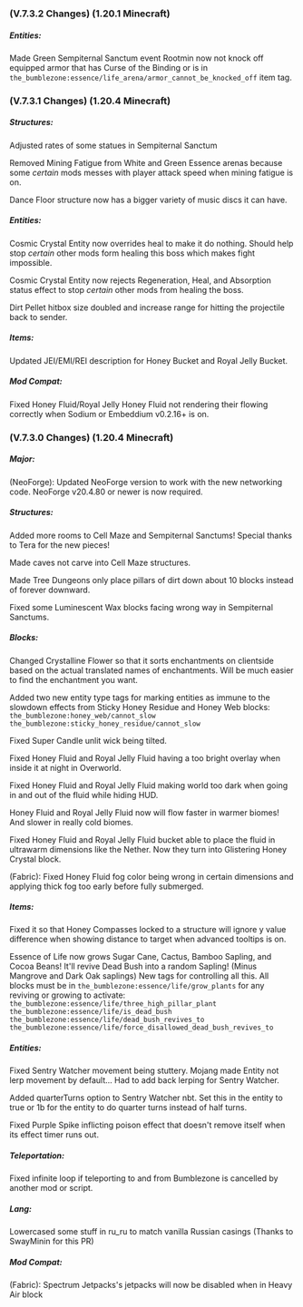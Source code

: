 ### **(V.7.3.2 Changes) (1.20.1 Minecraft)**

##### Entities:
Made Green Sempiternal Sanctum event Rootmin now not knock off equipped armor that has Curse of the Binding or is in `the_bumblezone:essence/life_arena/armor_cannot_be_knocked_off` item tag.


### **(V.7.3.1 Changes) (1.20.4 Minecraft)**

##### Structures:
Adjusted rates of some statues in Sempiternal Sanctum

Removed Mining Fatigue from White and Green Essence arenas because some *certain* mods messes with player attack speed when mining fatigue is on.

Dance Floor structure now has a bigger variety of music discs it can have.

##### Entities:
Cosmic Crystal Entity now overrides heal to make it do nothing. Should help stop *certain* other mods form healing this boss which makes fight impossible.

Cosmic Crystal Entity now rejects Regeneration, Heal, and Absorption status effect to stop *certain* other mods from healing the boss.

Dirt Pellet hitbox size doubled and increase range for hitting the projectile back to sender.

##### Items:
Updated JEI/EMI/REI description for Honey Bucket and Royal Jelly Bucket.

##### Mod Compat:
Fixed Honey Fluid/Royal Jelly Honey Fluid not rendering their flowing correctly when Sodium or Embeddium v0.2.16+ is on.


### **(V.7.3.0 Changes) (1.20.4 Minecraft)**

##### Major:
(NeoForge): Updated NeoForge version to work with the new networking code. NeoForge v20.4.80 or newer is now required.

##### Structures:
Added more rooms to Cell Maze and Sempiternal Sanctums! Special thanks to Tera for the new pieces!

Made caves not carve into Cell Maze structures.

Made Tree Dungeons only place pillars of dirt down about 10 blocks instead of forever downward.

Fixed some Luminescent Wax blocks facing wrong way in Sempiternal Sanctums.

##### Blocks:
Changed Crystalline Flower so that it sorts enchantments on clientside based on the actual translated names of enchantments.
 Will be much easier to find the enchantment you want.

Added two new entity type tags for marking entities as immune to the slowdown effects from Sticky Honey Residue and Honey Web blocks:
 `the_bumblezone:honey_web/cannot_slow`
 `the_bumblezone:sticky_honey_residue/cannot_slow`

Fixed Super Candle unlit wick being tilted.

Fixed Honey Fluid and Royal Jelly Fluid having a too bright overlay when inside it at night in Overworld.

Fixed Honey Fluid and Royal Jelly Fluid making world too dark when going in and out of the fluid while hiding HUD.

Honey Fluid and Royal Jelly Fluid now will flow faster in warmer biomes! And slower in really cold biomes.

Fixed Honey Fluid and Royal Jelly Fluid bucket able to place the fluid in ultrawarm dimensions like the Nether. Now they turn into Glistering Honey Crystal block.

(Fabric): Fixed Honey Fluid fog color being wrong in certain dimensions and applying thick fog too early before fully submerged.

##### Items:
Fixed it so that Honey Compasses locked to a structure will ignore y value difference when showing distance to target when advanced tooltips is on.

Essence of Life now grows Sugar Cane, Cactus, Bamboo Sapling, and Cocoa Beans! It'll revive Dead Bush into a random Sapling! (Minus Mangrove and Dark Oak saplings)
 New tags for controlling all this. All blocks must be in `the_bumblezone:essence/life/grow_plants` for any reviving or growing to activate:
 `the_bumblezone:essence/life/three_high_pillar_plant`
 `the_bumblezone:essence/life/is_dead_bush`
 `the_bumblezone:essence/life/dead_bush_revives_to`
 `the_bumblezone:essence/life/force_disallowed_dead_bush_revives_to`

##### Entities:
Fixed Sentry Watcher movement being stuttery. Mojang made Entity not lerp movement by default... Had to add back lerping for Sentry Watcher.

Added quarterTurns option to Sentry Watcher nbt. Set this in the entity to true or 1b for the entity to do quarter turns instead of half turns.

Fixed Purple Spike inflicting poison effect that doesn't remove itself when its effect timer runs out.

##### Teleportation:
Fixed infinite loop if teleporting to and from Bumblezone is cancelled by another mod or script.

##### Lang:
Lowercased some stuff in ru_ru to match vanilla Russian casings (Thanks to SwayMinin for this PR)

##### Mod Compat:
(Fabric): Spectrum Jetpacks's jetpacks will now be disabled when in Heavy Air block


